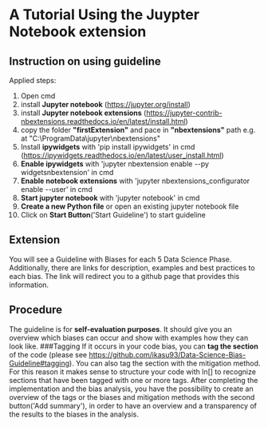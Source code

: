# A Tutorial Using the Juypter Notebook extension

## Instruction on using guideline
Applied steps:
1.  Open cmd
2.  install **Jupyter notebook** (https://jupyter.org/install)
3.  install **Jupyter notebook extensions** (https://jupyter-contrib-nbextensions.readthedocs.io/en/latest/install.html) 
4.  copy the folder **"firstExtension"** and pace in **"nbextensions"** path e.g. at "C:\ProgramData\jupyter\nbextensions"
5.  Install **ipywidgets** with 'pip install ipywidgets' in cmd (https://ipywidgets.readthedocs.io/en/latest/user_install.html)
6.  **Enable ipywidgets** with 'jupyter nbextension enable --py widgetsnbextension' in cmd
7.  **Enable notebook extensions** with 'jupyter nbextensions_configurator enable --user' in cmd
8.  **Start jupyter notebook** with 'jupyter notebook' in cmd
9.  **Create a new Python file** or open an existing jupyter notebook file
10. Click on **Start Button**('Start Guideline') to start guideline

## Extension
You will see a Guideline with Biases for each 5 Data Science Phase.
Additionally, there are links for description, examples and best practices to each bias. 
The link will redirect you to a github page that provides this information. 

## Procedure
The guideline is for **self-evaluation purposes**. It should give you an overview which biases can occur and show with examples how they can look like. 
###Tagging
If it occurs in your code bias, you can **tag the section** of the code (please see https://github.com/ikasu93/Data-Science-Bias-Guideline#tagging). You can also tag the section with the mitigation method. For this reason it makes sense to structure your code with ln[] to recognize sections that have been tagged with one or more tags. 
After completing the implementation and the bias analysis, you have the possibility to create an overview of the tags or the biases and mitigation methods with the second button('Add summary'), in order to have an overview and a transparency of the results to the biases in the analysis.

